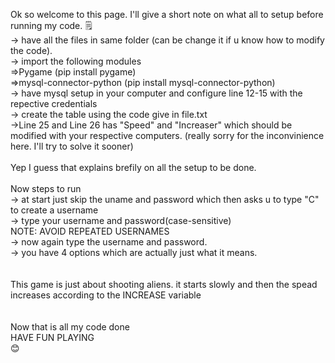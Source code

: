 Ok so welcome to this page.
I'll give a short note on what all to setup before running my code. 🗒️</br>
-> have all the files in same folder (can be change it if u know how to modify the code). </br>
 -> import the following modules</br>
    =>Pygame (pip install pygame)</br>
    =>mysql-connector-python (pip install mysql-connector-python)</br>
 -> have mysql setup in your computer and configure line 12-15 with the repective credentials</br>
 -> create the table using the code give in file.txt</br>
 ->Line 25 and Line 26 has "Speed" and "Increaser" which should be modified with your respective computers. (really sorry for the inconvinience here. I'll try to solve it sooner)</br>
</br>
Yep I guess that explains brefily on all the setup to be done.</br>
</br>
Now steps to run</br>
  -> at start just skip the uname and password which then asks u to type "C" to create a username</br>
  -> type your username and password(case-sensitive)</br>
  NOTE: AVOID REPEATED USERNAMES</br>
  -> now again type the username and password.</br>
  -> you have 4 options which are actually just what it means. </br>
</br>
</br>
This game is just about shooting aliens. it starts slowly and then the spead increases according to the INCREASE variable</br>
</br>
</br>
Now that is all my code done</br>
HAVE FUN PLAYING </br>
😊
